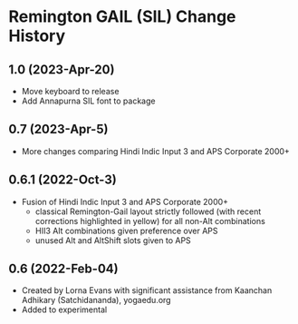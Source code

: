 Remington GAIL (SIL) Change History
====================

1.0 (2023-Apr-20)
----------------
* Move keyboard to release
* Add Annapurna SIL font to package

0.7 (2023-Apr-5)
----------------
* More changes comparing Hindi Indic Input 3 and APS Corporate 2000+

0.6.1 (2022-Oct-3)
----------------
* Fusion of Hindi Indic Input 3 and APS Corporate 2000+
    - classical Remington-Gail layout strictly followed (with recent corrections highlighted in yellow) for all non-Alt combinations
    - HII3 Alt combinations given preference over APS
    - unused Alt and AltShift slots given to APS 
  
0.6 (2022-Feb-04)
----------------
* Created by Lorna Evans with significant assistance from Kaanchan Adhikary (Satchidananda), yogaedu.org
* Added to experimental

